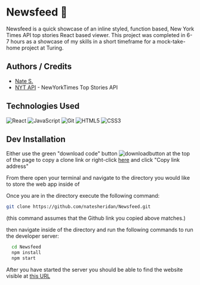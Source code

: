 


# Newsfeed 📰

Newsfeed is a quick showcase of an inline styled, function based, New York Times API top stories React based viewer. This project was completed in 6-7 hours as a showcase of my skills in a short timeframe for a mock-take-home project at Turing.


## Authors / Credits
- [Nate S.](https://www.github.com/natesheridan)
- [NYT API](https://developer.nytimes.com/) - NewYorkTimes Top Stories API 


## Technologies Used
 <img alt="React" src="https://img.shields.io/badge/react%20-%2320232a.svg?&style=for-the-badge&logo=react&logoColor=%2361DAFB"/>
<img alt="JavaScript" src="https://img.shields.io/badge/javascript%20-%23323330.svg?&style=for-the-badge&logo=javascript&logoColor=%23F7DF1E"/>
<img alt="Git" src="https://img.shields.io/badge/git%20-%23F05033.svg?&style=for-the-badge&logo=git&logoColor=white"/>
<img alt="HTML5" src="https://img.shields.io/badge/html5%20-%23E34F26.svg?&style=for-the-badge&logo=html5&logoColor=white"/>
<img alt="CSS3" src="https://img.shields.io/badge/css3%20-%231572B6.svg?&style=for-the-badge&logo=css3&logoColor=white"/>

## Dev Installation

Either use the green "download code" button ![downloadbutton](https://imgur.com/lYy4FVP.png) at the top of the page to copy a clone link or right-click [here](https://github.com/natesheridan/Stonki.git) and click "Copy link address"

From there open your terminal and navigate to the directory you would like to store the web app inside of

Once you are in the directory execute the following command:

```bash
git clone https://github.com/natesheridan/Newsfeed.git
```
(this command assumes that the Github link you copied above matches.)

then navigate inside of the directory and run the following commands to run the developer server:

```bash
  cd Newsfeed
  npm install
  npm start
```
After you have started the server you should be able to find the website visible at [this URL](http://localhost:3000)

